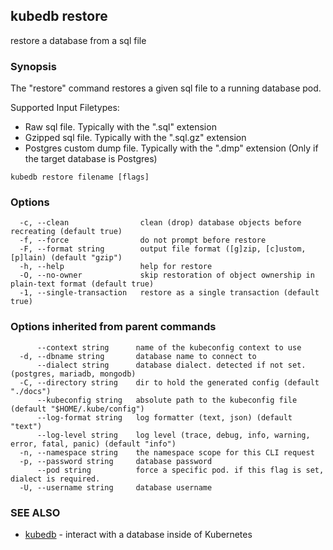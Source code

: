 ## kubedb restore

restore a database from a sql file

### Synopsis

The "restore" command restores a given sql file to a running database pod.

Supported Input Filetypes:
  - Raw sql file. Typically with the ".sql" extension
  - Gzipped sql file. Typically with the ".sql.gz" extension
  - Postgres custom dump file. Typically with the ".dmp" extension (Only if the target database is Postgres)

```
kubedb restore filename [flags]
```

### Options

```
  -c, --clean                clean (drop) database objects before recreating (default true)
  -f, --force                do not prompt before restore
  -F, --format string        output file format ([g]zip, [c]ustom, [p]lain) (default "gzip")
  -h, --help                 help for restore
  -O, --no-owner             skip restoration of object ownership in plain-text format (default true)
  -1, --single-transaction   restore as a single transaction (default true)
```

### Options inherited from parent commands

```
      --context string      name of the kubeconfig context to use
  -d, --dbname string       database name to connect to
      --dialect string      database dialect. detected if not set. (postgres, mariadb, mongodb)
  -C, --directory string    dir to hold the generated config (default "./docs")
      --kubeconfig string   absolute path to the kubeconfig file (default "$HOME/.kube/config")
      --log-format string   log formatter (text, json) (default "text")
      --log-level string    log level (trace, debug, info, warning, error, fatal, panic) (default "info")
  -n, --namespace string    the namespace scope for this CLI request
  -p, --password string     database password
      --pod string          force a specific pod. if this flag is set, dialect is required.
  -U, --username string     database username
```

### SEE ALSO

* [kubedb](kubedb.md)	 - interact with a database inside of Kubernetes


